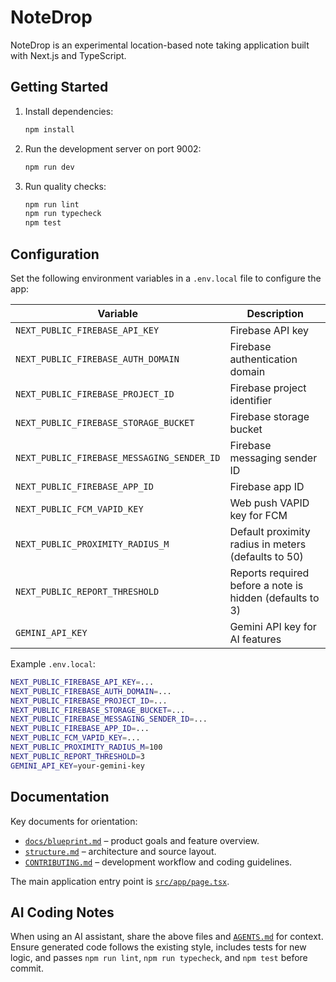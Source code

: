 # NoteDrop

NoteDrop is an experimental location-based note taking application built with Next.js and TypeScript.

## Getting Started

1. Install dependencies:

   ```bash
   npm install
   ```

2. Run the development server on port 9002:

   ```bash
   npm run dev
   ```

3. Run quality checks:

   ```bash
   npm run lint
   npm run typecheck
   npm test
   ```

## Configuration

Set the following environment variables in a `.env.local` file to configure the app:

| Variable | Description |
| --- | --- |
| `NEXT_PUBLIC_FIREBASE_API_KEY` | Firebase API key |
| `NEXT_PUBLIC_FIREBASE_AUTH_DOMAIN` | Firebase authentication domain |
| `NEXT_PUBLIC_FIREBASE_PROJECT_ID` | Firebase project identifier |
| `NEXT_PUBLIC_FIREBASE_STORAGE_BUCKET` | Firebase storage bucket |
| `NEXT_PUBLIC_FIREBASE_MESSAGING_SENDER_ID` | Firebase messaging sender ID |
| `NEXT_PUBLIC_FIREBASE_APP_ID` | Firebase app ID |
| `NEXT_PUBLIC_FCM_VAPID_KEY` | Web push VAPID key for FCM |
| `NEXT_PUBLIC_PROXIMITY_RADIUS_M` | Default proximity radius in meters (defaults to 50) |
| `NEXT_PUBLIC_REPORT_THRESHOLD` | Reports required before a note is hidden (defaults to 3) |
| `GEMINI_API_KEY` | Gemini API key for AI features |

Example `.env.local`:

```bash
NEXT_PUBLIC_FIREBASE_API_KEY=...
NEXT_PUBLIC_FIREBASE_AUTH_DOMAIN=...
NEXT_PUBLIC_FIREBASE_PROJECT_ID=...
NEXT_PUBLIC_FIREBASE_STORAGE_BUCKET=...
NEXT_PUBLIC_FIREBASE_MESSAGING_SENDER_ID=...
NEXT_PUBLIC_FIREBASE_APP_ID=...
NEXT_PUBLIC_FCM_VAPID_KEY=...
NEXT_PUBLIC_PROXIMITY_RADIUS_M=100
NEXT_PUBLIC_REPORT_THRESHOLD=3
GEMINI_API_KEY=your-gemini-key
```

## Documentation

Key documents for orientation:

- [`docs/blueprint.md`](docs/blueprint.md) – product goals and feature overview.
- [`structure.md`](structure.md) – architecture and source layout.
- [`CONTRIBUTING.md`](CONTRIBUTING.md) – development workflow and coding guidelines.

The main application entry point is [`src/app/page.tsx`](src/app/page.tsx).

## AI Coding Notes

When using an AI assistant, share the above files and [`AGENTS.md`](AGENTS.md) for context.
Ensure generated code follows the existing style, includes tests for new logic,
and passes `npm run lint`, `npm run typecheck`, and `npm test` before commit.

